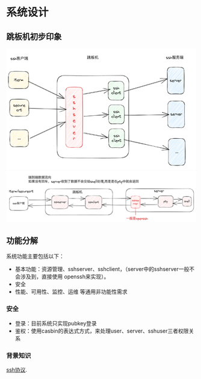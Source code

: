 # 系统设计


## 跳板机初步印象
![img.png](../imgs/basic.png)
![img.png](../imgs/dataflow.png)

## 功能分解
系统功能主要包括以下：
* 基本功能：资源管理、sshserver、sshclient，（server中的sshserver一般不会涉及到，直接使用
openssh来实现）。
* 安全
* 性能、可用性、监控、运维 等通用非功能性需求

### 安全
* 登录：目前系统只实现pubkey登录
* 鉴权：使用casbin的表达式方式，来处理user、server、sshuser三者权限关系


### 背景知识
[ssh协议](SSHPROT.md).
